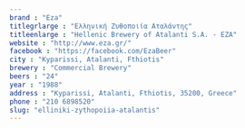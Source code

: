```yaml
---
brand : "Eza"
titlegrlarge : "Ελληνική Ζυθοποιία Αταλάντης"
titleenlarge : "Hellenic Brewery of Atalanti S.A. - EZA"
website : "http://www.eza.gr/"
facebook : "https://facebook.com/EzaBeer"
city : "Kyparissi, Atalanti, Fthiotis"
brewery : "Commercial Brewery"
beers : "24"
year : "1988"
address : "Kyparissi, Atalanti, Fthiotis, 35200, Greece"
phone : "210 6898520"
slug: "elliniki-zythopoiia-atalantis"
---
```


